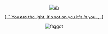 <p align="center">

  <p align="center">
       <a href="https://rentry.co/voidsgui">
         <img alt="uh" src="https://file.garden/ZykWd5jJbymhWT_n/Untitled955_20250521110611.png"/></a> 
<p align="center">
<a href="https://rentry.co/voidsgui">[ `` You <b>are</b> the light, it's not on you it's <i>in</i> you. ,, ]</a>
  <p align="center">
<img alt="faggot" src="https://64.media.tumblr.com/5d6e5db1972d10fb7d4707c72ead9dd0/e5e999bb453b6265-1e/s100x200/a36e9490870cc4b6107214ab83a822d376f4ef83.gif"/>
